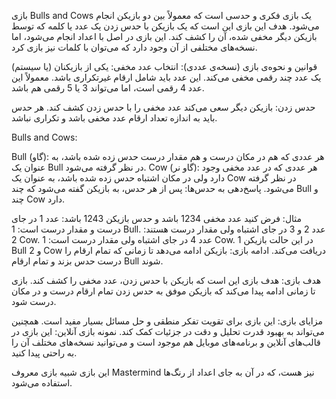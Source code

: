بازی Bulls and Cows یک بازی فکری و حدسی است که معمولاً بین دو بازیکن انجام می‌شود. هدف این بازی این است که یک بازیکن با حدس زدن یک عدد یا کلمه که توسط بازیکن دیگر مخفی شده، آن را کشف کند. این بازی در اصل با اعداد انجام می‌شود، اما نسخه‌های مختلفی از آن وجود دارد که می‌توان با کلمات نیز بازی کرد.

قوانین و نحوه‌ی بازی (نسخه‌ی عددی):
انتخاب عدد مخفی: یکی از بازیکنان (یا سیستم) یک عدد چند رقمی مخفی می‌کند. این عدد باید شامل ارقام غیرتکراری باشد. معمولاً این عدد 4 رقمی است، اما می‌تواند 3 یا 5 رقمی هم باشد.

حدس زدن: بازیکن دیگر سعی می‌کند عدد مخفی را با حدس زدن کشف کند. هر حدس باید به اندازه تعداد ارقام عدد مخفی باشد و تکراری نباشد.

Bulls and Cows:

Bull (گاو): هر عددی که هم در مکان درست و هم مقدار درست حدس زده شده باشد، به عنوان یک Bull در نظر گرفته می‌شود.
Cow (گاو نر): هر عددی که در عدد مخفی وجود دارد ولی در مکان اشتباه حدس زده شده باشد، به عنوان یک Cow در نظر گرفته می‌شود.
پاسخ‌دهی به حدس‌ها: پس از هر حدس، به بازیکن گفته می‌شود که چند Bull و چند Cow دارد.

مثال: فرض کنید عدد مخفی 1234 باشد و حدس بازیکن 1243 باشد:
عدد 1 در جای درست و مقدار درست است: 1 Bull.
عدد 2 و 3 در جای اشتباه ولی مقدار درست هستند: 2 Cow.
عدد 4 در جای اشتباه ولی مقدار درست است: 1 Cow.
در این حالت بازیکن 1 Bull و 2 Cow دریافت می‌کند.
ادامه بازی: بازیکن ادامه می‌دهد تا زمانی که تمام ارقام را درست حدس بزند و تمام ارقام Bull شوند.

هدف بازی:
هدف بازی این است که بازیکن با حدس زدن، عدد مخفی را کشف کند. بازی تا زمانی ادامه پیدا می‌کند که بازیکن موفق به حدس زدن تمام ارقام درست و در مکان درست شود.

مزایای بازی:
این بازی برای تقویت تفکر منطقی و حل مسائل بسیار مفید است.
همچنین می‌تواند به بهبود قدرت تحلیل و دقت در جزئیات کمک کند.
نمونه بازی آنلاین:
این بازی در قالب‌های آنلاین و برنامه‌های موبایل هم موجود است و می‌توانید نسخه‌های مختلف آن را به راحتی پیدا کنید.

این بازی شبیه بازی معروف Mastermind نیز هست، که در آن به جای اعداد از رنگ‌ها استفاده می‌شود.